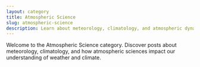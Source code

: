 ```yaml
---
layout: category
title: Atmospheric Science
slug: atmospheric-science
description: Learn about meteorology, climatology, and atmospheric dynamics.
---
```


Welcome to the Atmospheric Science category. Discover posts about meteorology, climatology, and how atmospheric sciences impact our understanding of weather and climate.

